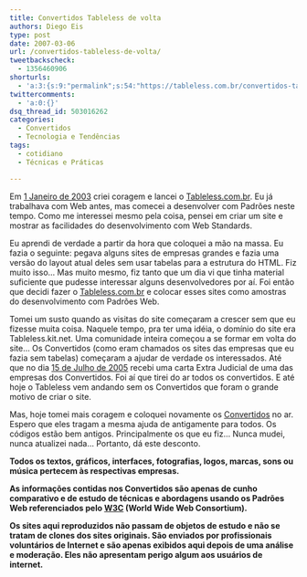 ```yaml
---
title: Convertidos Tableless de volta
authors: Diego Eis
type: post
date: 2007-03-06
url: /convertidos-tableless-de-volta/
tweetbackscheck:
  - 1356460906
shorturls:
  - 'a:3:{s:9:"permalink";s:54:"https://tableless.com.br/convertidos-tableless-de-volta";s:7:"tinyurl";s:26:"https://tinyurl.com/3hqcqk5";s:4:"isgd";s:19:"https://is.gd/ygDJWY";}'
twittercomments:
  - 'a:0:{}'
dsq_thread_id: 503016262
categories:
  - Convertidos
  - Tecnologia e Tendências
tags:
  - cotidiano
  - Técnicas e Práticas

---
```

Em [1 Janeiro de 2003][1] criei coragem e lancei o [Tableless.com.br][2]. Eu já trabalhava com Web antes, mas comecei a desenvolver com Padrões neste tempo. Como me interessei mesmo pela coisa, pensei em criar um site e mostrar as facilidades do desenvolvimento com Web Standards.

Eu aprendi de verdade a partir da hora que coloquei a mão na massa. Eu fazia o seguinte: pegava alguns sites de empresas grandes e fazia uma versão do layout atual deles sem usar tabelas para a estrutura do HTML. Fiz muito isso&#8230; Mas muito mesmo, fiz tanto que um dia vi que tinha material suficiente que pudesse interessar alguns desenvolvedores por aí. Foi então que decidi fazer o [Tableless.com.br][2] e colocar esses sites como amostras do desenvolvimento com Padrões Web.

Tomei um susto quando as visitas do site começaram a crescer sem que eu fizesse muita coisa. Naquele tempo, pra ter uma idéia, o domínio do site era Tableless.kit.net. Uma comunidade inteira começou a se formar em volta do site&#8230; Os Convertidos (como eram chamados os sites das empresas que eu fazia sem tabelas) começaram a ajudar de verdade os interessados. Até que no dia [15 de Julho de 2005][3] recebi uma carta Extra Judicial de uma das empresas dos Convertidos. Foi aí que tirei do ar todos os convertidos. E até hoje o Tableless vem andando sem os Convertidos que foram o grande motivo de criar o site.

Mas, hoje tomei mais coragem e coloquei novamente os [Convertidos][4] no ar. Espero que eles tragam a mesma ajuda de antigamente para todos. Os códigos estão bem antigos. Principalmente os que eu fiz&#8230; Nunca mudei, nunca atualizei nada&#8230; Portanto, dá este desconto.

<p id="aviso">
  <strong> Todos os textos, gráficos, interfaces, fotografias, logos, marcas, sons ou música pertecem às respectivas empresas. </strong>
</p>

 **As informações contidas nos Convertidos são apenas de cunho comparativo e de estudo de técnicas e abordagens usando os Padrões Web referenciados pelo [W3C][5] (World Wide Web Consortium).** 

 **Os sites aqui reproduzidos não passam de objetos de estudo e não se tratam de clones dos sites originais. São enviados por profissionais voluntários de Internet e são apenas exibidos aqui depois de uma análise e moderação. Eles não apresentam perigo algum aos usuários de internet.**

 [1]: https://tableless.com.br/post-1
 [2]: https://tableless.com.br/
 [3]: https://tableless.com.br/convertidos_fora_do_ar
 [4]: https://tableless.com.br/convertidos/
 [5]: https://www.w3c.org/